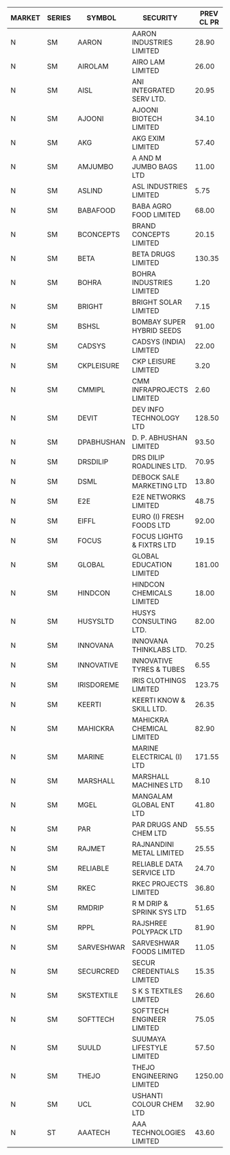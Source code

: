 


| MARKET | SERIES | SYMBOL | SECURITY | PREV CL PR | OPEN PRICE | HIGH PRICE | LOW PRICE | CLOSE PRICE | NET TRDVAL | NET TRDQTY | CORP IND | HI 52 WK | LO 52 WK |
| ----- | ----- | ----- | ----- | ----- | ----- | ----- | ----- | ----- | ----- | ----- | ----- | ----- | ----- |
| N | SM | AARON | AARON INDUSTRIES LIMITED | 28.90 | 28.50 | 28.50 | 28.50 | 28.50 | 179550.00 | 6300 |  | 58.00 | 27.25 |
| N | SM | AIROLAM | AIRO LAM LIMITED | 26.00 | 26.90 | 26.90 | 26.00 | 26.00 | 158700.00 | 6000 |  | 32.95 | 14.45 |
| N | SM | AISL | ANI INTEGRATED SERV LTD. | 20.95 | 20.10 | 21.95 | 20.10 | 21.95 | 129180.00 | 6000 |  | 30.00 | 14.30 |
| N | SM | AJOONI | AJOONI BIOTECH LIMITED | 34.10 | 34.00 | 34.50 | 34.00 | 34.30 | 1501000.00 | 44000 |  | 36.50 | 6.35 |
| N | SM | AKG | AKG EXIM LIMITED | 57.40 | 55.60 | 55.60 | 55.60 | 55.60 | 222400.00 | 4000 |  | 60.00 | 30.00 |
| N | SM | AMJUMBO | A AND M JUMBO BAGS LTD | 11.00 | 11.55 | 11.55 | 11.55 | 11.55 | 184800.00 | 16000 |  | 14.70 | 5.85 |
| N | SM | ASLIND | ASL INDUSTRIES LIMITED | 5.75 | 6.00 | 6.00 | 6.00 | 6.00 | 24000.00 | 4000 |  | 11.20 | 4.75 |
| N | SM | BABAFOOD | BABA AGRO FOOD LIMITED | 68.00 | 70.00 | 70.00 | 70.00 | 70.00 | 280000.00 | 4000 |  | 70.00 | 35.20 |
| N | SM | BCONCEPTS | BRAND CONCEPTS LIMITED | 20.15 | 19.50 | 19.50 | 19.50 | 19.50 | 58500.00 | 3000 |  | 35.95 | 13.70 |
| N | SM | BETA | BETA DRUGS LIMITED | 130.35 | 133.00 | 137.00 | 130.00 | 135.30 | 1712320.00 | 12800 |  | 140.80 | 37.00 |
| N | SM | BOHRA | BOHRA INDUSTRIES LIMITED | 1.20 | 1.25 | 1.25 | 1.25 | 1.25 | 42500.00 | 34000 |  | 3.35 | .35 |
| N | SM | BRIGHT | BRIGHT SOLAR LIMITED | 7.15 | 6.50 | 6.90 | 6.45 | 6.90 | 331950.00 | 51000 |  | 19.90 | 4.70 |
| N | SM | BSHSL | BOMBAY SUPER HYBRID SEEDS | 91.00 | 92.00 | 92.00 | 92.00 | 92.00 | 147200.00 | 1600 |  | 134.05 | 77.50 |
| N | SM | CADSYS | CADSYS (INDIA) LIMITED | 22.00 | 20.90 | 20.90 | 20.90 | 20.90 | 167200.00 | 8000 |  | 49.25 | 15.50 |
| N | SM | CKPLEISURE | CKP LEISURE LIMITED | 3.20 | 3.35 | 3.35 | 3.35 | 3.35 | 13400.00 | 4000 |  | 7.55 | 3.00 |
| N | SM | CMMIPL | CMM INFRAPROJECTS LIMITED | 2.60 | 2.50 | 2.60 | 2.50 | 2.50 | 45300.00 | 18000 |  | 9.25 | 2.40 |
| N | SM | DEVIT | DEV INFO TECHNOLOGY LTD | 128.50 | 128.55 | 128.55 | 124.00 | 124.00 | 378825.00 | 3000 |  | 130.50 | 57.00 |
| N | SM | DPABHUSHAN | D. P. ABHUSHAN LIMITED | 93.50 | 94.75 | 95.00 | 94.50 | 94.75 | 1516800.00 | 16000 |  | 95.85 | 37.50 |
| N | SM | DRSDILIP | DRS DILIP ROADLINES LTD. | 70.95 | 70.95 | 70.95 | 70.95 | 70.95 | 1135200.00 | 16000 |  | 78.00 | 60.00 |
| N | SM | DSML | DEBOCK SALE MARKETING LTD | 13.80 | 14.40 | 14.40 | 14.30 | 14.40 | 258600.00 | 18000 |  | 14.40 | 3.50 |
| N | SM | E2E | E2E NETWORKS LIMITED | 48.75 | 51.15 | 51.15 | 51.15 | 51.15 | 613800.00 | 12000 |  | 51.15 | 13.30 |
| N | SM | EIFFL | EURO (I) FRESH FOODS LTD | 92.00 | 91.50 | 92.00 | 91.50 | 91.75 | 514440.00 | 5600 |  | 131.00 | 71.00 |
| N | SM | FOCUS | FOCUS LIGHTG & FIXTRS LTD | 19.15 | 20.10 | 20.10 | 20.10 | 20.10 | 120600.00 | 6000 |  | 51.00 | 15.50 |
| N | SM | GLOBAL | GLOBAL EDUCATION LIMITED | 181.00 | 185.00 | 185.00 | 185.00 | 185.00 | 185000.00 | 1000 |  | 215.00 | 41.20 |
| N | SM | HINDCON | HINDCON CHEMICALS LIMITED | 18.00 | 17.90 | 17.90 | 17.90 | 17.90 | 71600.00 | 4000 |  | 20.65 | 8.05 |
| N | SM | HUSYSLTD | HUSYS CONSULTING LTD. | 82.00 | 79.10 | 79.10 | 79.00 | 79.00 | 316200.00 | 4000 |  | 89.50 | 20.50 |
| N | SM | INNOVANA | INNOVANA THINKLABS LTD. | 70.25 | 73.40 | 73.75 | 73.00 | 73.75 | 366900.00 | 5000 |  | 326.40 | 70.25 |
| N | SM | INNOVATIVE | INNOVATIVE TYRES & TUBES | 6.55 | 6.25 | 6.25 | 6.25 | 6.25 | 18750.00 | 3000 |  | 14.60 | 5.40 |
| N | SM | IRISDOREME | IRIS CLOTHINGS LIMITED | 123.75 | 28.50 | 33.00 | 28.50 | 33.00 | 677880.00 | 22400 | XB | 192.00 | 28.50 |
| N | SM | KEERTI | KEERTI KNOW & SKILL LTD. | 26.35 | 26.00 | 26.20 | 26.00 | 26.20 | 809720.00 | 31000 |  | 81.65 | 23.65 |
| N | SM | MAHICKRA | MAHICKRA CHEMICAL LIMITED | 82.90 | 81.90 | 83.50 | 81.90 | 83.50 | 370950.00 | 4500 |  | 93.50 | 70.00 |
| N | SM | MARINE | MARINE ELECTRICAL (I) LTD | 171.55 | 173.00 | 173.00 | 170.00 | 170.25 | 1026500.00 | 6000 |  | 173.00 | 78.00 |
| N | SM | MARSHALL | MARSHALL MACHINES LTD | 8.10 | 7.75 | 7.75 | 7.75 | 7.75 | 23250.00 | 3000 |  | 22.00 | 4.85 |
| N | SM | MGEL | MANGALAM GLOBAL ENT LTD | 41.80 | 41.50 | 41.50 | 41.50 | 41.50 | 124500.00 | 3000 |  | 65.10 | 38.00 |
| N | SM | PAR | PAR DRUGS AND CHEM LTD | 55.55 | 53.35 | 54.15 | 53.30 | 54.15 | 536200.00 | 10000 |  | 59.40 | 26.20 |
| N | SM | RAJMET | RAJNANDINI METAL LIMITED | 25.55 | 25.50 | 25.60 | 25.50 | 25.60 | 613200.00 | 24000 |  | 41.30 | 23.85 |
| N | SM | RELIABLE | RELIABLE DATA SERVICE LTD | 24.70 | 23.55 | 23.55 | 23.55 | 23.55 | 56520.00 | 2400 |  | 36.40 | 19.95 |
| N | SM | RKEC | RKEC PROJECTS LIMITED | 36.80 | 36.50 | 37.00 | 35.60 | 35.60 | 109100.00 | 3000 |  | 66.65 | 26.20 |
| N | SM | RMDRIP | R M DRIP & SPRINK SYS LTD | 51.65 | 53.00 | 54.00 | 53.00 | 54.00 | 3863000.00 | 72000 |  | 63.00 | 14.65 |
| N | SM | RPPL | RAJSHREE POLYPACK LTD | 81.90 | 77.85 | 77.85 | 77.85 | 77.85 | 77850.00 | 1000 |  | 101.80 | 47.75 |
| N | SM | SARVESHWAR | SARVESHWAR FOODS LIMITED | 11.05 | 11.55 | 11.60 | 11.55 | 11.60 | 148320.00 | 12800 |  | 30.40 | 8.45 |
| N | SM | SECURCRED | SECUR CREDENTIALS LIMITED | 15.35 | 14.60 | 14.80 | 14.60 | 14.80 | 17640.00 | 1200 |  | 45.40 | 12.15 |
| N | SM | SKSTEXTILE | S K S TEXTILES LIMITED | 26.60 | 25.30 | 25.30 | 25.30 | 25.30 | 25300.00 | 1000 |  | 48.90 | 22.50 |
| N | SM | SOFTTECH | SOFTTECH ENGINEER LIMITED | 75.05 | 75.05 | 78.80 | 75.05 | 78.80 | 2505280.00 | 32000 |  | 78.80 | 32.45 |
| N | SM | SUULD | SUUMAYA LIFESTYLE LIMITED | 57.50 | 56.05 | 56.20 | 55.10 | 55.30 | 12489600.00 | 224000 |  | 58.20 | 17.60 |
| N | SM | THEJO | THEJO ENGINEERING LIMITED | 1250.00 | 1284.90 | 1312.50 | 1284.90 | 1312.50 | 1303400.00 | 1000 |  | 1468.50 | 350.55 |
| N | SM | UCL | USHANTI COLOUR CHEM LTD | 32.90 | 32.90 | 32.90 | 32.90 | 32.90 | 65800.00 | 2000 |  | 49.80 | 20.50 |
| N | ST | AAATECH | AAA TECHNOLOGIES LIMITED | 43.60 | 42.35 | 44.75 | 42.15 | 43.00 | 6820500.00 | 159000 |  | 44.75 | 42.15 |



